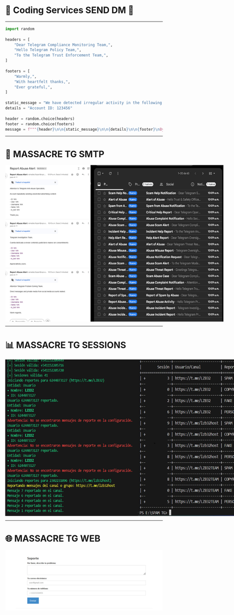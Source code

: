 # 🎫 Coding Services SEND DM 🎫

---

```python
import random

headers = [
    "Dear Telegram Compliance Monitoring Team,",
    "Hello Telegram Policy Team,",
    "To the Telegram Trust Enforcement Team,",
]

footers = [
    "Warmly,",
    "With heartfelt thanks,",
    "Ever grateful,",
]

static_message = "We have detected irregular activity in the following account."
details = "Account ID: 123456"

header = random.choice(headers)
footer = random.choice(footers)
message = f"""{header}\n\n{static_message}\n\n{details}\n\n{footer}\nBye"""

```

---

# 📧 MASSACRE TG SMTP 

<div style="display: flex; justify-content: space-between; align-items: center;">
    <img src="img/letter.png" alt="MASSACRE_SMTP_1" width="400" height="500">
    <img src="img/imbox.png" alt="MASSACRE_SMTP_2" width="425" height="500">
</div> 

---

# 📊 MASSACRE TG SESSIONS

<div style="display: flex; justify-content: space-between; align-items: center;">
    <img src="img/term.png" alt="MASSACRE_SESSION" width="425" height="500">
    <img src="img/table.jpg" alt="MASSACRE_SESSION2" width="400" height="500">
</div>

---

# 🌐  MASSACRE TG WEB

 <img src="img/web.png" alt="MASSACRE_SESSION2">
